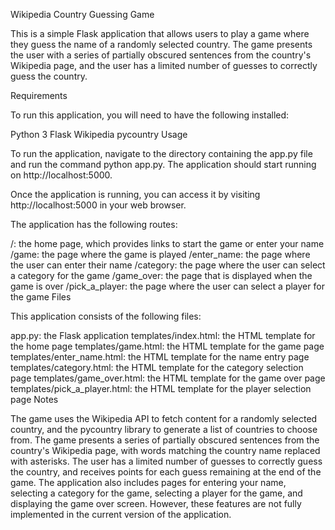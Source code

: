 Wikipedia Country Guessing Game

This is a simple Flask application that allows users to play a game where they guess the name of a randomly selected country. The game presents the user with a series of partially obscured sentences from the country's Wikipedia page, and the user has a limited number of guesses to correctly guess the country.

Requirements

To run this application, you will need to have the following installed:

Python 3
Flask
Wikipedia
pycountry
Usage

To run the application, navigate to the directory containing the app.py file and run the command python app.py. The application should start running on http://localhost:5000.

Once the application is running, you can access it by visiting http://localhost:5000 in your web browser.

The application has the following routes:

/: the home page, which provides links to start the game or enter your name
/game: the page where the game is played
/enter_name: the page where the user can enter their name
/category: the page where the user can select a category for the game
/game_over: the page that is displayed when the game is over
/pick_a_player: the page where the user can select a player for the game
Files

This application consists of the following files:

app.py: the Flask application
templates/index.html: the HTML template for the home page
templates/game.html: the HTML template for the game page
templates/enter_name.html: the HTML template for the name entry page
templates/category.html: the HTML template for the category selection page
templates/game_over.html: the HTML template for the game over page
templates/pick_a_player.html: the HTML template for the player selection page
Notes

The game uses the Wikipedia API to fetch content for a randomly selected country, and the pycountry library to generate a list of countries to choose from.
The game presents a series of partially obscured sentences from the country's Wikipedia page, with words matching the country name replaced with asterisks.
The user has a limited number of guesses to correctly guess the country, and receives points for each guess remaining at the end of the game.
The application also includes pages for entering your name, selecting a category for the game, selecting a player for the game, and displaying the game over screen. However, these features are not fully implemented in the current version of the application.
